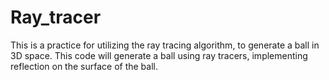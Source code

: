 # Ray_tracer

This is a practice for utilizing the ray tracing algorithm, to generate a ball in 3D space. This code will generate a ball using ray tracers, implementing reflection on the surface of the ball.
